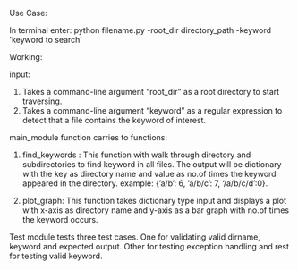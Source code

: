 Use Case:

In terminal enter: 
python filename.py -root_dir directory_path -keyword 'keyword to search' 


Working:

input:
1. Takes a command-line argument “root_dir” as a root directory to start traversing.
2. Takes a command-line argument “keyword” as a regular expression to detect that a file contains 
   the keyword of interest.


main_module function carries to functions:

1. find_keywords : This function with walk through directory and subdirectories to find keyword in all files.
The output will be dictionary with the key as directory name and value as no.of times the keyword appeared in the directory.
example: {’a/b’: 6, ’a/b/c’: 7, ‘/a/b/c/d’:0}.

2. plot_graph: This function takes dictionary type input and displays a plot with x-axis as directory name and y-axis as a bar graph with 
no.of times the keyword occurs.


Test module tests three test cases.
One for validating valid dirname, keyword and expected output. Other for testing exception handling and rest for testing valid keyword. 


